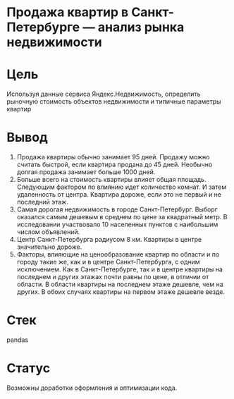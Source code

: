 # Продажа квартир в Санкт-Петербурге — анализ рынка недвижимости

# Цель

Используя данные сервиса Яндекс.Недвижимость, определить рыночную стоимость объектов недвижимости и типичные параметры квартир

# Вывод



1. Продажа квартиры обычно занимает 95 дней. Продажу можно считать быстрой, если квартира продана до 45 дней. Необычно долгая продажа занимает больше 1000 дней.
2. Больше всего на стоимость квартиры влияет общая площадь. Следующим фактором по влиянию идет количество комнат. И затем удаленность от центра. Квартира дороже, если это не первый и не последний этаж.
3. Самая дорогая недвижимость в городе Санкт-Петербург. Выборг оказался самым дешевым в среднем по цене за квадратный метр. В исследовании участвовало 10 населенных пунктов с наибольшим числом объявлений.
4. Центр Санкт-Петербурга радиусом 8 км. Квартиры в центре значительно дороже.
5. Факторы, влияющие на ценообразование квартир по области и по городу такие же, как и в центре Санкт-Петербурга, с одним исключением. Как в Санкт-Петербурге, так и в центре квартиры на последнем и других этажах почти равны по цене, в отличии от области. В области квартиры на последнем этаже дешевле, чем на других. В обоих случаях квартиры на первом этаже дешевле везде.



# Стек

pandas

# Статус

Возможны доработки оформления и оптимизации кода.
